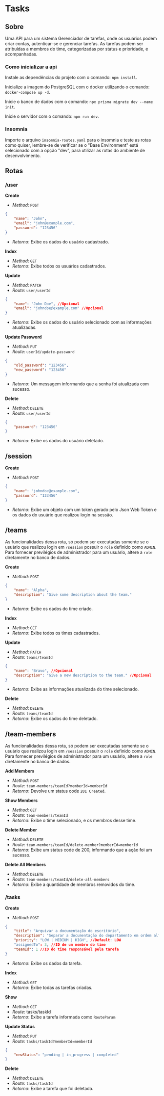 # Tasks
## Sobre

Uma API para um sistema Gerenciador de tarefas, onde os usuários podem criar contas, autenticar-se e gerenciar tarefas. As tarefas podem ser atribuídas a membros do time, categorizadas por status e prioridade, e acompanhadas.

### Como inicializar a api

Instale as dependências do projeto com o comando: `npm install`.

Inicialize a imagem do PostgreSQL com o docker utilizando o comando: `docker-compose up -d`.

Inicie o banco de dados com o comando: `npx prisma migrate dev --name init`.

Inicie o servidor com o comando: `npm run dev`.

### Insomnia
Importe o arquivo `insomnia-routes.yaml` para o insomnia e teste as rotas como quiser, lembre-se de verificar se o "Base Environment" está selecionado com a opção "dev", para utilizar as rotas do ambiente de desenvolvimento.

## Rotas

### /user
__Create__
* _Method_: `POST`
```json
{
    "name": "John",
    "email": "john@example.com",
    "password": "123456"
}
```
* _Retorno_: Exibe os dados do usuário cadastrado.

__Index__
* _Method_: `GET`
* _Retorno_: Exibe todos os usuários cadastrados.

__Update__
* _Method_: `PATCH`
* _Route_: `user/userId`
```json
{
    "name": "John Doe", //Opcional
    "email": "johndoe@example.com" //Opcional
}
```
* _Retorno_: Exibe os dados do usuário selecionado com as informações atualizadas.

__Update Password__
* _Method_: `PUT`
* _Route_: `userId/update-password`
```json
{
    "old_password": "123456",
    "new_password": "123456"
}
```
* _Retorno_: Um messagem informando que a senha foi atualizada com sucesso.

__Delete__
* _Method_: `DELETE`
* _Route_: `user/userId`
```json
{
    "password": "123456"
}
```
* _Retorno_: Exibe os dados do usuário deletado.

## /session
__Create__
* _Method_: `POST`
```json
{
    "name": "johndoe@example.com",
    "password": "123456"
}
```
* _Retorno_: Exibe um objeto com um token gerado pelo Json Web Token e os dados do usuário que realizou login na sessão.

## /teams
As funcionalidades dessa rota, só podem ser executadas somente se o usuário que realizou login em `/session` possuir o `role` definido como `ADMIN`. Para fornecer previlégios de administrador para um usuário, altere a `role` diretamente no banco de dados.

__Create__
* _Method_: `POST`
```json
{
    "name": "Alpha",
    "description": "Give some description about the team."
}
```
* _Retorno_: Exibe os dados do time criado.

__Index__
* _Method_: `GET`
* _Retorno_: Exibe todos os times cadastrados.

__Update__
* _Method_: `PATCH`
* _Route_: `teams/teamId`
```json
{
    "name": "Bravo", //Opcional
    "description": "Give a new description to the team." //Opcional
}
```
* _Retorno_: Exibe as informações atualizada do time selecionado.

__Delete__
* _Method_: `DELETE`
* _Route_: `teams/teamId`
* _Retorno_: Exibe os dados do time deletado.

## /team-members
As funcionalidades dessa rota, só podem ser executadas somente se o usuário que realizou login em `/session` possuir o `role` definido como `ADMIN`. Para fornecer previlégios de administrador para um usuário, altere a `role` diretamente no banco de dados.

__Add Members__
* _Method_: `POST`
* _Route_: `team-members/teamId?memberId=memberId`
* _Retorno_: Devolve um status code `201 Created`.

__Show Members__
* _Method_: `GET`
* _Route_: `team-members/teamId`
* _Retorno_: Exibe o time selecionado, e os membros desse time.

__Delete Member__
* _Method_: `DELETE`
* _Route_: `team-members/teamId/delete-member?memberId=memberId`
* _Retorno_: Exibe um status code de 200, informando que a ação foi um sucesso.

__Delete All Members__
* _Method_: `DELETE`
* _Route_: `team-members/teamId/delete-all-members`
* _Retorno_: Exibe a quantidade de membros removidos do time.

### /tasks

__Create__
* _Method_: `POST`
```json
{
    "title": "Arquivar a documentação do escritório",
    "description": "Separar a documentação do departamento em ordem alfabética e arquivar.",
    "priority": "LOW | MEDIUM | HIGH", //Default: LOW
    "assignedTo": 3, //ID de um membro do time
    "teamId": 1 //ID do time responsável pela tarefa
}
```
* _Retorno_: Exibe os dados da tarefa.

__Index__
* _Method_: `GET`
* _Retorno_: Exibe todas as tarefas criadas.

__Show__
* _Method_: `GET`
* _Route_: tasks/taskId
* _Retorno_: Exibe a tarefa informada como `RouteParam`

__Update Status__
* _Method_: `PUT`
* _Route_: `tasks/taskId?memberId=memberId`
```json
{
    "newStatus": "pending | in_progress | completed"
}
```

__Delete__
* _Method_: `DELETE`
* _Route_: `tasks/taskId`
* _Retorno_: Exibe a tarefa que foi deletada.
